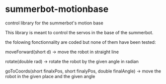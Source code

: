# summerbot-motionbase
control library for the summerbot's motion base

This library is meant to control the servos in the base of the summerbot.

the folowing fonctionnality are coded but none of them have been tested:

   moveForward(short d) -> move the robot in straight line
  
   rotate(double rad) -> rotate the robot by the given angle in radian
   
   goToCoords(short finalxPos, short finalyPos, double finalAngle) -> move the robot in the given place and the given angle

